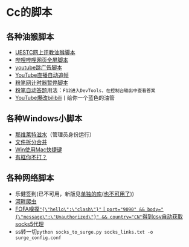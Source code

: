 # Cc的脚本

## 各种油猴脚本

- [UESTC网上评教油猴脚本](https://github.com/BlingCc233/Script-Tools/blob/main/uestc.js)
- [哔哩哔哩网页全屏脚本](https://github.com/BlingCc233/Script-Tools/blob/main/bilibili.js)
- [youtube跳广告脚本](https://github.com/BlingCc233/Script-Tools/blob/main/youtube.js)
- [YouTube直播自动追帧](https://github.com/BlingCc233/Script-Tools/blob/main/Youtube自动追帧.js)
- [粉笔网计时器暂停脚本](https://github.com/BlingCc233/Script-Tools/blob/main/%E7%B2%89%E7%AC%94%E7%BD%91%E8%AE%A1%E6%97%B6%E5%99%A8%E6%9A%82%E5%81%9C%E8%84%9A%E6%9C%AC.js)
- [粉笔自动答题](https://github.com/BlingCc233/Script-Tools/blob/main/%E7%B2%89%E7%AC%94%E8%87%AA%E5%8A%A8%E7%AD%94%E9%A2%98.js)用法：`F12进入DevTools，在控制台输出中查看答案`
- [YouTube爆改bilibili](https://github.com/BlingCc233/Script-Tools/blob/main/YouTube%E7%88%86%E6%94%B9bilibili.js)丨给你一个蓝色的油管

## 各种Windows小脚本


- [那维莱特滋水](https://github.com/BlingCc233/Script-Tools/blob/main/Neuvillette.cpp)（管理员身份运行）
- [文件拆分合并](https://github.com/BlingCc233/Script-Tools/tree/main/merge)
- [Win使用Mac快捷键](https://github.com/BlingCc233/Script-Tools/blob/main/WinMac.ahk)
- [有框你不打？](https://github.com/BlingCc233/Script-Tools/tree/main/Py_ValoTrig)

## 各种网络脚本

- 乐健签到(已不可用，新版见[单独的库(也不可用了)](https://github.com/BlingCc233/MITM_modules))
- [河畔爬虫](https://github.com/BlingCc233/Script-Tools/blob/main/uestc_bbs_lottery.py)
- [FOFA嗅探`"{\"hello\":\"clash\"}"`丨`port="9090" && body="{\"message\":\"Unauthorized\"}" && country="CN"`得到csv自动获取socks5代理](https://github.com/BlingCc233/Script-Tools/blob/main/socks_proxy.go)
- ss转一切`python socks_to_surge.py socks_links.txt -o surge_config.conf`
